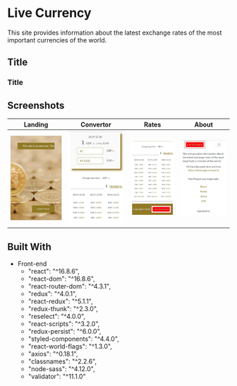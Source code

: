 # Live Currency
This site provides information about the latest exchange rates of the most important currencies of the world.

## Title


### Title

## Screenshots
| Landing | Convertor | Rates | About |
|:----:|:----:|:----:|:-------:|
|![](image/landing.jpg) | ![](image/convertor.jpg) | ![](image/rate.jpg)| ![](image/about.jpg)

## Built With
- Front-end
  - "react": "^16.8.6",
  - "react-dom": "^16.8.6",
  - "react-router-dom": "^4.3.1",
  - "redux": "^4.0.1",
  - "react-redux": "^5.1.1",
  - "redux-thunk": "^2.3.0",
  - "reselect": "^4.0.0",
  - "react-scripts": "^3.2.0",
  - "redux-persist": "^6.0.0",
  - "styled-components": "^4.4.0",
  - "react-world-flags": "^1.3.0",
  - "axios": "^0.18.1",
  - "classnames": "^2.2.6",
  - "node-sass": "^4.12.0",
  - "validator": "^11.1.0"